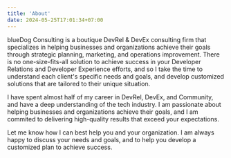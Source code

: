 ```yaml
---
title: 'About'
date: 2024-05-25T17:01:34+07:00
---
```


blueDog Consulting is a boutique DevRel & DevEx consulting firm that specializes in helping businesses and organizations achieve their goals through strategic planning, marketing, and operations improvement. There is no one-size-fits-all solution to achieve success in your Developer Relations and Developer Experience efforts, and so I take the time to understand each client's specific needs and goals, and develop customized solutions that are tailored to their unique situation.

I have spent almost half of my career in DevRel, DevEx, and Community, and have a deep understanding of the tech industry. I am passionate about helping businesses and organizations achieve their goals, and I am commited to delivering high-quality results that exceed your expectations. 

Let me know how I can best help you and your organization. I am always happy to discuss your needs and goals, and to help you develop a customized plan to achieve success.